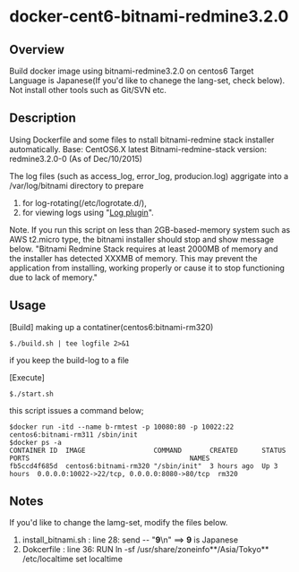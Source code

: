 # docker-cent6-bitnami-redmine3.2.0

## Overview

Build docker image using bitnami-redmine3.2.0 on centos6
Target Language is Japanese(If you'd like to chanege the lang-set, check below).
Not install other tools such as Git/SVN etc.


## Description

Using Dockerfile and some files to nstall bitnami-redmine stack installer automatically.
Base: CentOS6.X latest
Bitnami-redmine-stack version: redmine3.2.0-0 (As of Dec/10/2015)

The log files (such as access_log, error_log, producion.log) aggrigate into a /var/log/bitnami directory to prepare

1. for log-rotating(/etc/logrotate.d/), 
2. for viewing logs using "[Log plugin][*]". 

[*]: https://www.redmine.org/plugins/redmine_logs

Note. If you run this script on less than 2GB-based-memory system such as AWS t2.micro type,
the bitnami installer should stop and show message below.
"Bitnami Redmine Stack requires at least 2000MB of memory and the installer has detected
 XXXMB of memory. This may prevent the application from installing, working properly or
 cause it to stop functioning due to lack of memory."

## Usage
[Build] making up a contatiner(centos6:bitnami-rm320)
```
$./build.sh | tee logfile 2>&1 
```
if you keep the build-log to a file

[Execute]
```
$./start.sh
```
this script issues a command below;
```
$docker run -itd --name b-rmtest -p 10080:80 -p 10022:22 centos6:bitnami-rm311 /sbin/init
$docker ps -a
CONTAINER ID  IMAGE                 COMMAND       CREATED      STATUS      PORTS                                        NAMES
fb5ccd4f685d  centos6:bitnami-rm320 "/sbin/init"  3 hours ago  Up 3 hours  0.0.0.0:10022->22/tcp, 0.0.0.0:8080->80/tcp  rm320
```

## Notes
If you'd like to change the lamg-set, modify the files below.

1. install_bitnami.sh : line 28: send -- "**9**\n" ==> **9** is Japanese
2. Dokcerfile  : line 36: RUN ln -sf /usr/share/zoneinfo**/Asia/Tokyo** /etc/localtime  set localtime
